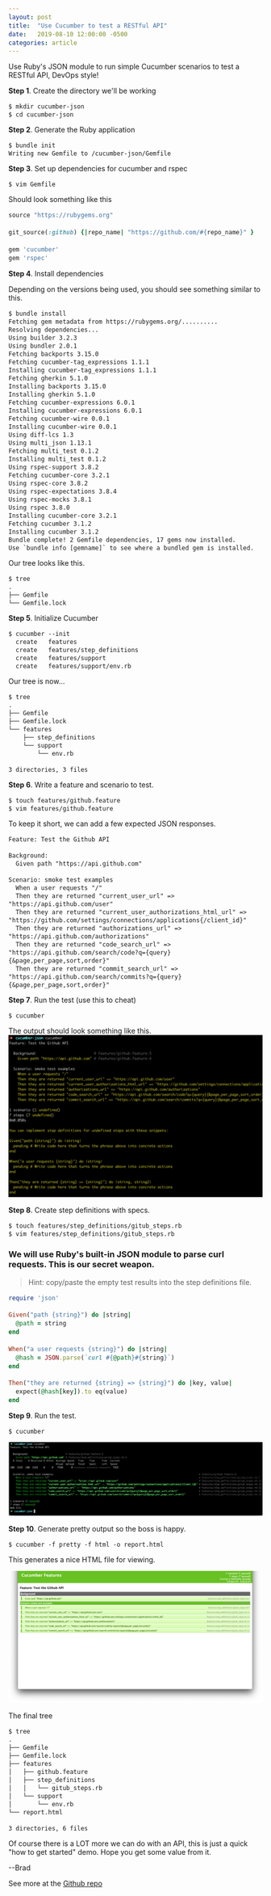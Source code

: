 ```yaml
---
layout: post
title:  "Use Cucumber to test a RESTful API"
date:   2019-08-10 12:00:00 -0500
categories: article
---
```


Use Ruby's JSON module to run simple Cucumber scenarios to test a RESTful API, DevOps style!

__Step 1__. Create the directory we'll be working

```
$ mkdir cucumber-json
$ cd cucumber-json
```

__Step 2__. Generate the Ruby application

```
$ bundle init
Writing new Gemfile to /cucumber-json/Gemfile
```

__Step 3__. Set up dependencies for cucumber and rspec

```
$ vim Gemfile
```
Should look something like this

```ruby
source "https://rubygems.org"

git_source(:github) {|repo_name| "https://github.com/#{repo_name}" }

gem 'cucumber'
gem 'rspec'
```

__Step 4__. Install dependencies

Depending on the versions being used, you should see something similar to this.
```
$ bundle install
Fetching gem metadata from https://rubygems.org/..........
Resolving dependencies...
Using builder 3.2.3
Using bundler 2.0.1
Fetching backports 3.15.0
Fetching cucumber-tag_expressions 1.1.1
Installing cucumber-tag_expressions 1.1.1
Fetching gherkin 5.1.0
Installing backports 3.15.0
Installing gherkin 5.1.0
Fetching cucumber-expressions 6.0.1
Installing cucumber-expressions 6.0.1
Fetching cucumber-wire 0.0.1
Installing cucumber-wire 0.0.1
Using diff-lcs 1.3
Using multi_json 1.13.1
Fetching multi_test 0.1.2
Installing multi_test 0.1.2
Using rspec-support 3.8.2
Fetching cucumber-core 3.2.1
Using rspec-core 3.8.2
Using rspec-expectations 3.8.4
Using rspec-mocks 3.8.1
Using rspec 3.8.0
Installing cucumber-core 3.2.1
Fetching cucumber 3.1.2
Installing cucumber 3.1.2
Bundle complete! 2 Gemfile dependencies, 17 gems now installed.
Use `bundle info [gemname]` to see where a bundled gem is installed.
```
Our tree looks like this.
```
$ tree
.
├── Gemfile
└── Gemfile.lock
```

__Step 5__. Initialize Cucumber
```
$ cucumber --init
  create   features
  create   features/step_definitions
  create   features/support
  create   features/support/env.rb
```
Our tree is now...

```
$ tree
.
├── Gemfile
├── Gemfile.lock
└── features
    ├── step_definitions
    └── support
        └── env.rb

3 directories, 3 files
```

__Step 6__. Write a feature and scenario to test.
```
$ touch features/github.feature
$ vim features/github.feature
```
To keep it short, we can add a few expected JSON responses.
```feature
Feature: Test the Github API

Background:
  Given path "https://api.github.com"

Scenario: smoke test examples
  When a user requests "/"
  Then they are returned "current_user_url" => "https://api.github.com/user"
  Then they are returned "current_user_authorizations_html_url" => "https://github.com/settings/connections/applications{/client_id}"
  Then they are returned "authorizations_url" => "https://api.github.com/authorizations"
  Then they are returned "code_search_url" => "https://api.github.com/search/code?q={query}{&page,per_page,sort,order}"
  Then they are returned "commit_search_url" => "https://api.github.com/search/commits?q={query}{&page,per_page,sort,order}"
```

__Step 7__. Run the test (use this to cheat)
```
$ cucumber
```
The output should look something like this.
![Cucumber before step definitions](/assets/images/cucumber-json/cucumber1.png)

__Step 8__. Create step definitions with specs.
```
$ touch features/step_definitions/gitub_steps.rb
$ vim features/step_definitions/gitub_steps.rb
```

### We will use Ruby's built-in JSON module to parse curl requests. This is our secret weapon.
> Hint: copy/paste the empty test results into the step definitions file.

```ruby
require 'json'

Given("path {string}") do |string|
  @path = string
end

When("a user requests {string}") do |string|
  @hash = JSON.parse(`curl #{@path}#{string}`)
end

Then("they are returned {string} => {string}") do |key, value|
  expect(@hash[key]).to eq(value)
end
```

__Step 9__. Run the test.

```
$ cucumber
```

![cucumber running successfully](/assets/images/cucumber-json/cucumber2.png)

__Step 10__. Generate pretty output so the boss is happy.

```
$ cucumber -f pretty -f html -o report.html
```
This generates a nice HTML file for viewing.

![cucumber report](/assets/images/cucumber-json/cucumber_report.png)

The final tree

```
$ tree
.
├── Gemfile
├── Gemfile.lock
├── features
│   ├── github.feature
│   ├── step_definitions
│   │   └── gitub_steps.rb
│   └── support
│       └── env.rb
└── report.html

3 directories, 6 files
```

Of course there is a LOT more we can do with an API, this is just a quick "how to get started" demo. Hope you get some value from it.

--Brad

See more at the [Github repo](https://github.com/bbiehl/animated-octo-winner)









